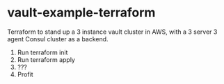# vault-example-terraform
Terraform to stand up a 3 instance vault cluster in AWS, with a 3 server 3 agent Consul cluster as a backend.

1) Run terraform init
2) Run terraform apply
3) ???
4) Profit
